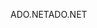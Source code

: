 <span data-ttu-id="522ea-101">ADO.NET</span><span class="sxs-lookup"><span data-stu-id="522ea-101">ADO.NET</span></span>